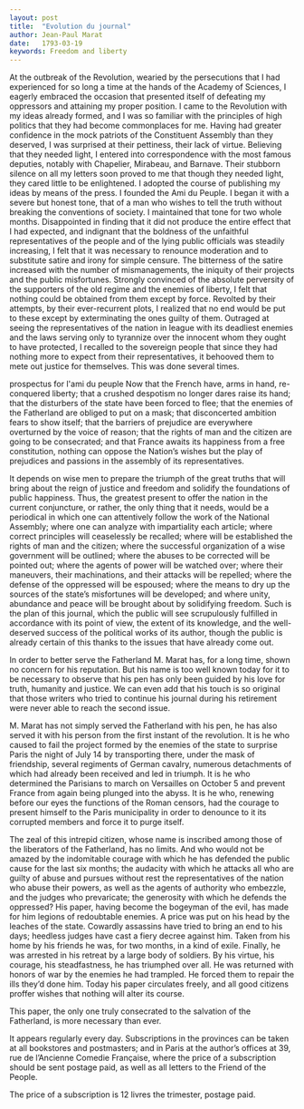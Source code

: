 ```yaml
---
layout: post
title:  "Evolution du journal"
author: Jean-Paul Marat
date:   1793-03-19
keywords: Freedom and liberty
---
```


At the outbreak of the Revolution, wearied by the persecutions that I had experienced for so long a time at the hands of the Academy of Sciences, I eagerly embraced the occasion that presented itself of defeating my oppressors and attaining my proper position. I came to the Revolution with my ideas already formed, and I was so familiar with the principles of high politics that they had become commonplaces for me. Having had greater confidence in the mock patriots of the Constituent Assembly than they deserved, I was surprised at their pettiness, their lack of virtue. Believing that they needed light, I entered into correspondence with the most famous deputies, notably with Chapelier, Mirabeau, and Barnave. Their stubborn silence on all my letters soon proved to me that though they needed light, they cared little to be enlightened. I adopted the course of publishing my ideas by means of the press. I founded the Ami du Peuple. I began it with a severe but honest tone, that of a man who wishes to tell the truth without breaking the conventions of society. I maintained that tone for two whole months. Disappointed in finding that it did not produce the entire effect that I had expected, and indignant that the boldness of the unfaithful representatives of the people and of the lying public officials was steadily increasing, I felt that it was necessary to renounce moderation and to substitute satire and irony for simple censure. The bitterness of the satire increased with the number of mismanagements, the iniquity of their projects and the public misfortunes. Strongly convinced of the absolute perversity of the supporters of the old regime and the enemies of liberty, I felt that nothing could be obtained from them except by force. Revolted by their attempts, by their ever-recurrent plots, I realized that no end would be put to these except by exterminating the ones guilty of them. Outraged at seeing the representatives of the nation in league with its deadliest enemies and the laws serving only to tyrannize over the innocent whom they ought to have protected, I recalled to the sovereign people that since they had nothing more to expect from their representatives, it behooved them to mete out justice for themselves. This was done several times.

prospectus for l'ami du peuple 
Now that the French have, arms in hand, re-conquered liberty; that a crushed despotism no longer dares raise its hand; that the disturbers of the state have been forced to flee; that the enemies of the Fatherland are obliged to put on a mask; that disconcerted ambition fears to show itself; that the barriers of prejudice are everywhere overturned by the voice of reason; that the rights of man and the citizen are going to be consecrated; and that France awaits its happiness from a free constitution, nothing can oppose the Nation’s wishes but the play of prejudices and passions in the assembly of its representatives.

It depends on wise men to prepare the triumph of the great truths that will bring about the reign of justice and freedom and solidify the foundations of public happiness. Thus, the greatest present to offer the nation in the current conjuncture, or rather, the only thing that it needs, would be a periodical in which one can attentively follow the work of the National Assembly; where one can analyze with impartiality each article; where correct principles will ceaselessly be recalled; where will be established the rights of man and the citizen; where the successful organization of a wise government will be outlined; where the abuses to be corrected will be pointed out; where the agents of power will be watched over; where their maneuvers, their machinations, and their attacks will be repelled; where the defense of the oppressed will be espoused; where the means to dry up the sources of the state’s misfortunes will be developed; and where unity, abundance and peace will be brought about by solidifying freedom. Such is the plan of this journal, which the public will see scrupulously fulfilled in accordance with its point of view, the extent of its knowledge, and the well-deserved success of the political works of its author, though the public is already certain of this thanks to the issues that have already come out.

In order to better serve the Fatherland M. Marat has, for a long time, shown no concern for his reputation. But his name is too well known today for it to be necessary to observe that his pen has only been guided by his love for truth, humanity and justice. We can even add that his touch is so original that those writers who tried to continue his journal during his retirement were never able to reach the second issue.

M. Marat has not simply served the Fatherland with his pen, he has also served it with his person from the first instant of the revolution. It is he who caused to fail the project formed by the enemies of the state to surprise Paris the night of July 14 by transporting there, under the mask of friendship, several regiments of German cavalry, numerous detachments of which had already been received and led in triumph. It is he who determined the Parisians to march on Versailles on October 5 and prevent France from again being plunged into the abyss. It is he who, renewing before our eyes the functions of the Roman censors, had the courage to present himself to the Paris municipality in order to denounce to it its corrupted members and force it to purge itself.

The zeal of this intrepid citizen, whose name is inscribed among those of the liberators of the Fatherland, has no limits. And who would not be amazed by the indomitable courage with which he has defended the public cause for the last six months; the audacity with which he attacks all who are guilty of abuse and pursues without rest the representatives of the nation who abuse their powers, as well as the agents of authority who embezzle, and the judges who prevaricate; the generosity with which he defends the oppressed? His paper, having become the bogeyman of the evil, has made for him legions of redoubtable enemies. A price was put on his head by the leaches of the state. Cowardly assassins have tried to bring an end to his days; heedless judges have cast a fiery decree against him. Taken from his home by his friends he was, for two months, in a kind of exile. Finally, he was arrested in his retreat by a large body of soldiers. By his virtue, his courage, his steadfastness, he has triumphed over all. He was returned with honors of war by the enemies he had trampled. He forced them to repair the ills they’d done him. Today his paper circulates freely, and all good citizens proffer wishes that nothing will alter its course.

This paper, the only one truly consecrated to the salvation of the Fatherland, is more necessary than ever.

It appears regularly every day. Subscriptions in the provinces can be taken at all bookstores and postmasters; and in Paris at the author’s offices at 39, rue de l’Ancienne Comedie Française, where the price of a subscription should be sent postage paid, as well as all letters to the Friend of the People.

The price of a subscription is 12 livres the trimester, postage paid.
